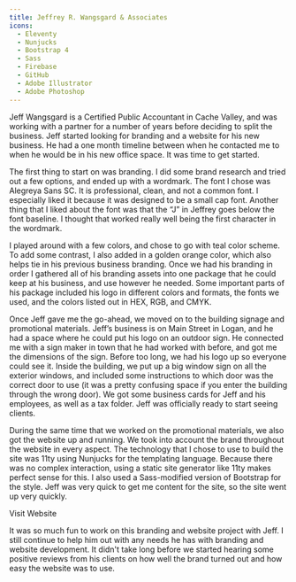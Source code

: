 ```yaml
---
title: Jeffrey R. Wangsgard & Associates
icons: 
  - Eleventy
  - Nunjucks
  - Bootstrap 4
  - Sass
  - Firebase
  - GitHub
  - Adobe Illustrator
  - Adobe Photoshop
---
```


Jeff Wangsgard is a Certified Public Accountant in Cache Valley, and was working with a partner for a number of years before deciding to split the business. Jeff started looking for branding and a website for his new business. He had a one month timeline between when he contacted me to when he would be in his new office space. It was time to get started.

The first thing to start on was branding. I did some brand research and tried out a few options, and ended up with a wordmark. The font I chose was Alegreya Sans SC. It is professional, clean, and not a common font. I especially liked it because it was designed to be a small cap font. Another thing that I liked about the font was that the “J” in Jeffrey goes below the font baseline. I thought that worked really well being the first character in the wordmark.

<content-img src="/img/projects/jrwcpatax/JRW-wordmarks.png" alt="wordmark for Jeffrey R. Wangsgard and Associates"></content-img>

I played around with a few colors, and chose to go with teal color scheme. To add some contrast, I also added in a golden orange color, which also helps tie in his previous business branding. Once we had his branding in order I gathered all of his branding assets into one package that he could keep at his business, and use however he needed. Some important parts of his package included his logo in different colors and formats, the fonts we used, and the colors listed out in HEX, RGB, and CMYK.

<content-img src="/img/projects/jrwcpatax/JRW-colors.png" alt="color palette"></content-img>

Once Jeff gave me the go-ahead, we moved on to the building signage and promotional materials. Jeff’s business is on Main Street in Logan, and he had a space where he could put his logo on an outdoor sign. He connected me with a sign maker in town that he had worked with before, and got me the dimensions of the sign. Before too long, we had his logo up so everyone could see it. Inside the building, we put up a big window sign on all the exterior windows, and included some instructions to which door was the correct door to use (it was a pretty confusing space if you enter the building through the wrong door). We got some business cards for Jeff and his employees, as well as a tax folder. Jeff was officially ready to start seeing clients.

<content-img src="/img/projects/jrwcpatax/jrwcpatax-front-entrance.png" alt="Front entrance sign" class="rounded shadow"></content-img>

During the same time that we worked on the promotional materials, we also got the website up and running. We took into account the brand throughout the website in every aspect. The technology that I chose to use to build the site was 11ty using Nunjucks for the templating language. Because there was no complex interaction, using a static site generator like 11ty makes perfect sense for this. I also used a Sass-modified version of Bootstrap for the style. Jeff was very quick to get me content for the site, so the site went up very quickly.

<content-img src="/img/projects/jrwcpatax/JRW-screenshot.png" alt="website screenshot"></content-img>

<content-btn href="https://jrwcpatax.com/">Visit Website</content-btn>

It was so much fun to work on this branding and website project with Jeff. I still continue to help him out with any needs he has with branding and website development. It didn't take long before we started hearing some positive reviews from his clients on how well the brand turned out and how easy the website was to use.